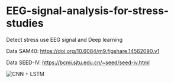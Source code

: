 # EEG-signal-analysis-for-stress-studies
Detect stress use EEG signal and Deep learning

Data SAM40: https://doi.org/10.6084/m9.figshare.14562090.v1

Data SEED-IV: https://bcmi.sjtu.edu.cn/~seed/seed-iv.html

![CNN + LSTM](https://github.com/phamhoai366/EEG-signal-analysis-for-stress-studies/assets/101795746/94333c23-5c18-4317-823d-c63850cb008a)

